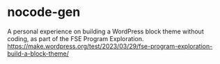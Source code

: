 # nocode-gen
A personal experience on building a WordPress block theme without coding, as part of the FSE Program Exploration. https://make.wordpress.org/test/2023/03/29/fse-program-exploration-build-a-block-theme/
